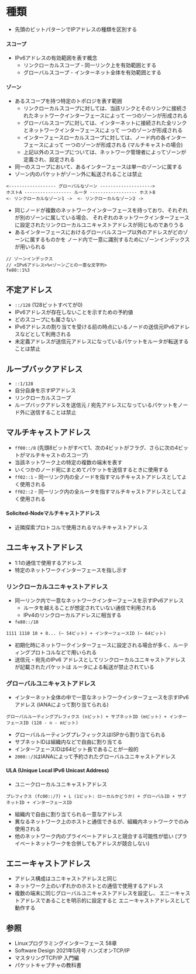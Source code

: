# 種類
- 先頭のビットパターンでIPアドレスの種類を区別する

#### スコープ
- IPv6アドレスの有効範囲を表す概念
  - リンクローカルスコープ - 同一リンク上を有効範囲とする
  - グローバルスコープ - インターネット全体を有効範囲とする

#### ゾーン
- あるスコープを持つ特定のトポロジを表す範囲
  - リンクローカルスコープに対しては、当該リンクとそのリンクに接続されたネットワークインターフェースによって
    一つのゾーンが形成される
  - グローバルスコープに対しては、インターネットに接続された全リンクとネットワークインターフェースによって
    一つのゾーンが形成される
  - インターフェースローカルスコープに対しては、ノード内の各インターフェースによって
    一つのゾーンが形成される (マルチキャストの場合)
  - 上記以外のスコープについては、ネットワーク管理者によってゾーンが定義され、設定される
- 同一のスコープにおいて、あるインターフェースは単一のゾーンに属する
- ゾーン内のパケットがゾーン外に転送されることは禁止

```
<------------------ グローバルなゾーン -------------------->
ホストA ------------------ ルータ ------------------ ホストB
<- リンクローカルなゾーン1 ->  <- リンクローカルなゾーン2 ->
```

- 同じノードが複数のネットワークインターフェースを持っており、それぞれが別のゾーンに属している場合、
  それぞれのネットワークインターフェースに設定されたリンクローカルユニキャストアドレスが同じものでありうる
- あるインターフェースにおけるグローバルスコープ以外のアドレスがどのゾーンに属するものかを
  ノード内で一意に識別するためにゾーンインデックスが用いられる

```
// ゾーンインデックス
// <IPv6アドレス>%<ゾーンごとの一意な文字列>
fe80::1%3
```

## 不定アドレス
- `::/128` (128ビットすべてが0)
- IPv6アドレスが存在しないことを示すための予約値
- どのスコープにも属さない
- IPv6アドレスの割り当てを受ける前の時点にいるノードの送信元IPv6アドレスなどとして利用される
- 未定義アドレスが送信元アドレスになっているパケットをルータが転送することは禁止

## ループバックアドレス
- `::1/128`
- 自分自身を示すIPアドレス
- リンクローカルスコープ
- ループバックアドレスを送信元 / 宛先アドレスになっているパケットをノード外に送信することは禁止

## マルチキャストアドレス
- `ff00::/8` (先頭8ビットがすべて1、次の4ビットがフラグ、さらに次の4ビットがマルチキャストのスコープ)
- 当該ネットワーク上の特定の複数の端末を表す
- いくつかのノード宛にまとめてパケットを送信するときに使用する
- `ff02::1` - 同一リンク内の全ノードを指すマルチキャストアドレスとしてよく使用される
- `ff02::2` - 同一リンク内の全ルータを指すマルチキャストアドレスとしてよく使用される

#### Solicited-Nodeマルチキャストアドレス
- 近隣探索プロトコルで使用されるマルチキャストアドレス

## ユニキャストアドレス
- 1:1の通信で使用するアドレス
- 特定のネットワークインターフェースを指し示す

### リンクローカルユニキャストアドレス
- 同一リンク内で一意なネットワークインターフェースを示すIPv6アドレス
  - ルータを越えることが想定されていない通信で利用される
  - IPv4のリンクローカルアドレスに相当する
- `fe80::/10`

```
1111 1110 10 + 0... (~ 54ビット) + インターフェースID (~ 64ビット)
```

- 初期化時にネットワークインターフェースに設定される場合が多く、ルーティングプロトコルなどで用いられる
- 送信元・宛先のIPv6 アドレスとしてリンクローカルユニキャストアドレスが記載されたパケットは
  ルータによる転送が禁止されている

### グローバルユニキャストアドレス
- インターネット全体の中で一意なネットワークインターフェースを示すIPv6アドレス (IANAによって割り当てられる)

```
グローバルルーティングプレフィクス (nビット) + サブネットID (mビット) + インターフェースID (128 - n - mビット)
```

- グローバルルーティングプレフィックスはISPから割り当てられる
- サブネットIDは組織内などで自由に割り当てる
- インターフェースIDは64ビット長であることが一般的
- `2000::/3`はIANAによって予約されたグローバルユニキャストアドレス

#### ULA (Unique Local IPv6 Unicast Address)
- ユニークローカルユニキャストアドレス

```
プレフィクス (fc00::/7) + L (1ビット: ローカルかどうか) + グローバルID + サブネットID + インターフェースID
```

- 組織内で自由に割り当てられる一意なアドレス
- 異なるネットワーク上のホストと通信できるが、組織内ネットワークでのみ使用される
- 他のネットワーク内のプライベートアドレスと競合する可能性が低い
  (プライベートネットワークを合併してもアドレスが競合しない)

## エニーキャストアドレス
- アドレス構成はユニキャストアドレスと同じ
- ネットワーク上のいずれかのホストとの通信で使用するアドレス
- 複数の端末に同じグローバルユニキャストアドレスを設定し、
  エニーキャストアドレスであることを明示的に設定すると
  エニーキャストアドレスとして動作する

## 参照
- Linuxプログラミングインターフェース 58章
- Software Design 2021年5月号 ハンズオンTCP/IP
- マスタリングTCP/IP 入門編
- パケットキャプチャの教科書
